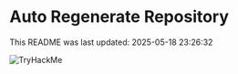 # Auto Regenerate Repository

This README was last updated: 2025-05-18 23:26:32

 ![TryHackMe](https://tryhackme.com/badge/533634)